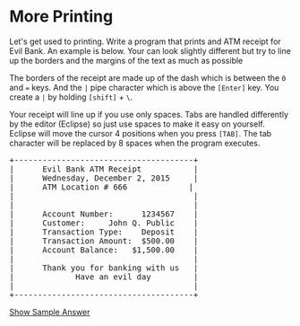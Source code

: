 <!-- djw: done -->
# More Printing

Let's get used to printing. Write a program that prints and ATM receipt for Evil Bank. An example is below. Your can look slightly different but try to line up the borders and the margins of the text as much as possible

The borders of the receipt are made up of the dash which is between the ```0``` and ```=``` keys. And the ```|``` pipe character which is above the ```[Enter]``` key. You create a ```|``` by holding ```[shift]``` + ```\```.

Your receipt will line up if you use only spaces. Tabs are handled differently by the editor (Eclipse) so just use spaces to make it easy on yourself. Eclipse will move the cursor 4 positions when you press ```[TAB]```. The tab character will be replaced by 8 spaces when the program executes. 


<pre>
+--------------------------------------+
|      Evil Bank ATM Receipt           |
|      Wednesday, December 2, 2015     |
|      ATM Location # 666             |
|                                      |
|                                      |
|      Account Number:      1234567    |
|      Customer:     John Q. Public    |
|      Transaction Type:    Deposit    |
|      Transaction Amount:  $500.00    |
|      Account Balance:   $1,500.00    |
|                                      |
|      Thank you for banking with us   |
|             Have an evil day         |
|                                      |
+--------------------------------------+
</pre>

[Show Sample Answer](https://gist.github.com/LearnByCode/ddca10050bea7abd5461)




